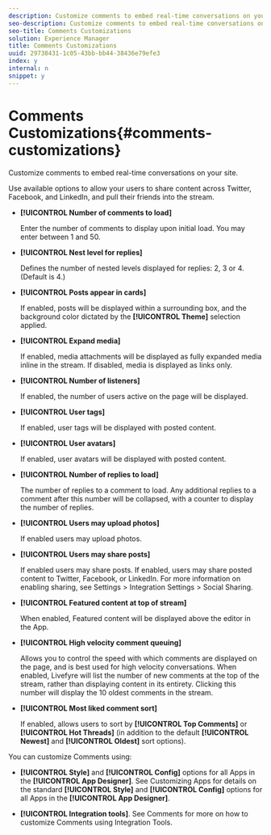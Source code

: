 ```yaml
---
description: Customize comments to embed real-time conversations on your site.
seo-description: Customize comments to embed real-time conversations on your site.
seo-title: Comments Customizations
solution: Experience Manager
title: Comments Customizations
uuid: 29738431-1c05-43bb-bb44-38436e79efe3
index: y
internal: n
snippet: y
---
```


# Comments Customizations{#comments-customizations}

Customize comments to embed real-time conversations on your site.

<a id="section_b4t_y3b_sy"></a>

Use available options to allow your users to share content across Twitter, Facebook, and LinkedIn, and pull their friends into the stream.

* **[!UICONTROL Number of comments to load]**

  Enter the number of comments to display upon initial load. You may enter between 1 and 50.

* **[!UICONTROL Nest level for replies]**

  Defines the number of nested levels displayed for replies: 2, 3 or 4. (Default is 4.)

* **[!UICONTROL Posts appear in cards]**

  If enabled, posts will be displayed within a surrounding box, and the background color dictated by the **[!UICONTROL Theme]** selection applied.

* **[!UICONTROL Expand media]**

  If enabled, media attachments will be displayed as fully expanded media inline in the stream. If disabled, media is displayed as links only.

* **[!UICONTROL Number of listeners]**

  If enabled, the number of users active on the page will be displayed.

* **[!UICONTROL User tags]**

  If enabled, user tags will be displayed with posted content.

* **[!UICONTROL User avatars]**

  If enabled, user avatars will be displayed with posted content.

* **[!UICONTROL Number of replies to load]**

  The number of replies to a comment to load. Any additional replies to a comment after this number will be collapsed, with a counter to display the number of replies.

* **[!UICONTROL Users may upload photos]**

  If enabled users may upload photos.

* **[!UICONTROL Users may share posts]**

  If enabled users may share posts. If enabled, users may share posted content to Twitter, Facebook, or LinkedIn. For more information on enabling sharing, see Settings > Integration Settings > Social Sharing.

* **[!UICONTROL Featured content at top of stream]**

  When enabled, Featured content will be displayed above the editor in the App.

* **[!UICONTROL High velocity comment queuing]**

  Allows you to control the speed with which comments are displayed on the page, and is best used for high velocity conversations. When enabled, Livefyre will list the number of new comments at the top of the stream, rather than displaying content in its entirety. Clicking this number will display the 10 oldest comments in the stream.

* **[!UICONTROL Most liked comment sort]**

  If enabled, allows users to sort by **[!UICONTROL Top Comments]** or **[!UICONTROL Hot Threads]** (in addition to the default **[!UICONTROL Newest]** and **[!UICONTROL Oldest]** sort options).

You can customize Comments using:

* **[!UICONTROL Style]** and **[!UICONTROL Config]** options for all Apps in the **[!UICONTROL App Designer]**. See Customizing Apps for details on the standard **[!UICONTROL Style]** and **[!UICONTROL Config]** options for all Apps in the **[!UICONTROL App Designer]**.

* **[!UICONTROL Integration tools]**. See Comments for more on how to customize Comments using Integration Tools.


